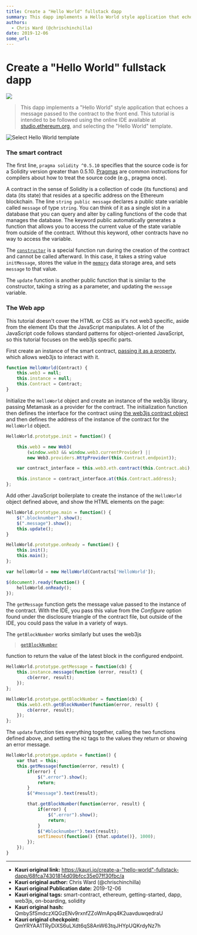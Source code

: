 ```yaml
---
title: Create a "Hello World" fullstack dapp
summary: This dapp implements a Hello World style application that echoes a message passed to the contract to the front end. This tutorial is intended to be followed using the online IDE available at studio.ethereum.org, and selecting the Hello World template. Select Hello World template The smart contract The first line, pragma solidity ^0.5.10 specifies that the source code is for a Solidity version greater than 0.5.10. Pragmas are common instructions for compilers about how to treat the source code (e
authors:
  - Chris Ward (@chrischinchilla)
date: 2019-12-06
some_url: 
---
```


# Create a "Hello World" fullstack dapp

![](https://ipfs.infura.io/ipfs/QmYkcb4CqHrmUxwk1wKyFm8no5m9KBX2P9RbmwsQc2huC3)


> This dapp implements a "Hello World" style application that echoes a message passed to the contract to the front end. This tutorial is intended to be followed using the online IDE available at [studio.ethereum.org](https://studio.ethereum.org), and selecting the "Hello World" template.

![Select Hello World template](https://ipfs.infura.io/ipfs/QmWkqKZ61bGkReDVGZY8hdWhr9S9gaaNpQcADQkGQ9YE2q)

### The smart contract

The first line, `pragma solidity ^0.5.10` specifies that the source code is for a Solidity version greater than 0.5.10. [Pragmas](https://solidity.readthedocs.io/en/latest/layout-of-source-files.html#pragma) are common instructions for compilers about how to treat the source code (e.g., pragma once).

A contract in the sense of Solidity is a collection of code (its functions) and data (its state) that resides at a specific address on the Ethereum blockchain. The line `string public message` declares a public state variable called `message` of type `string`. You can think of it as a single slot in a database that you can query and alter by calling functions of the code that manages the database. The keyword public automatically generates a function that allows you to access the current value of the state variable from outside of the contract. Without this keyword, other contracts have no way to access the variable.

The [`constructor`](https://solidity.readthedocs.io/en/latest/contracts.html#constructor) is a special function run during the creation of the contract and cannot be called afterward. In this case, it takes a string value `initMessage`, stores the value in the [`memory`](https://solidity.readthedocs.io/en/latest/introduction-to-smart-contracts.html#storage-memory-and-the-stack) data storage area, and sets `message` to that value.

The `update` function is another public function that is similar to the constructor, taking a string as a parameter, and updating the `message` variable.

### The Web app

This tutorial doesn't cover the HTML or CSS as it's not web3 specific, aside from the element IDs that the JavaScript manipulates. A lot of the JavaScript code follows standard patterns for object-oriented JavaScript, so this tutorial focuses on the web3js specific parts.

First create an instance of the smart contract, [passing it as a property](https://web3js.readthedocs.io/en/v1.2.0/web3-eth-contract.html), which allows web3js to interact with it.

```javascript
function HelloWorld(Contract) {
    this.web3 = null;
    this.instance = null;
    this.Contract = Contract;
}
```

Initialize the `HelloWorld` object and create an instance of the web3js library, passing Metamask as a provider for the contract. The initialization function then defines the interface for the contract using [the web3js contract object](https://web3js.readthedocs.io/en/v1.2.1/web3-eth-contract.html#new-contract) and then defines the address of the instance of the contract for the `HelloWorld` object.

```javascript
HelloWorld.prototype.init = function() {

    this.web3 = new Web3(
        (window.web3 && window.web3.currentProvider) ||
        new Web3.providers.HttpProvider(this.Contract.endpoint));

    var contract_interface = this.web3.eth.contract(this.Contract.abi);

    this.instance = contract_interface.at(this.Contract.address);
};
```

Add other JavaScript boilerplate to create the instance of the `HelloWorld` object defined above, and show the HTML elements on the page:

```javascript
HelloWorld.prototype.main = function() {
    $(".blocknumber").show();
    $(".message").show();
    this.update();
}

HelloWorld.prototype.onReady = function() {
    this.init();
    this.main();
};

var helloWorld = new HelloWorld(Contracts['HelloWorld']);

$(document).ready(function() {
    helloWorld.onReady();
});
```

The `getMessage` function gets the message value passed to the instance of the contract. With the IDE, you pass this value from the _Configure_ option found under the disclosure triangle of the contract file, but outside of the IDE, you could pass the value in a variety of ways.

The `getBlockNumber` works similarly but uses the web3js 

> 

> [`getBlockNumber`](https://web3js.readthedocs.io/en/v1.2.1/web3-eth.html?highlight=getBlockNumber#getblocknumber)

 function to return the value of the latest block in the configured endpoint.

```javascript
HelloWorld.prototype.getMessage = function(cb) {
    this.instance.message(function (error, result) {
        cb(error, result);
    });
};

HelloWorld.prototype.getBlockNumber = function(cb) {
    this.web3.eth.getBlockNumber(function(error, result) {
        cb(error, result);
    });
};
```

The `update` function ties everything together, calling the two functions defined above, and setting the `H2` tags to the values they return or showing an error message.

```javascript
HelloWorld.prototype.update = function() {
    var that = this;
    this.getMessage(function(error, result) {
        if(error) {
            $(".error").show();
            return;
        }
        $("#message").text(result);

        that.getBlockNumber(function(error, result) {
            if(error) {
                $(".error").show();
                return;
            }
            $("#blocknumber").text(result);
            setTimeout(function() {that.update()}, 1000);
        });
    });
}
```



---

- **Kauri original link:** https://kauri.io/create-a-"hello-world"-fullstack-dapp/68fca74301814d09bfcc35e07ff30fbc/a
- **Kauri original author:** Chris Ward (@chrischinchilla)
- **Kauri original Publication date:** 2019-12-06
- **Kauri original tags:** smart-contract, ethereum, getting-started, dapp, web3js, on-boarding, solidity
- **Kauri original hash:** QmbySfSmdczXQGzENv9rxnfZZoWmApq4K2uavduwqedraU
- **Kauri original checkpoint:** QmYRYAA1TRyDiXS6uLXdt6qS8AnW63tqJHYpUQKrdyNz7h




